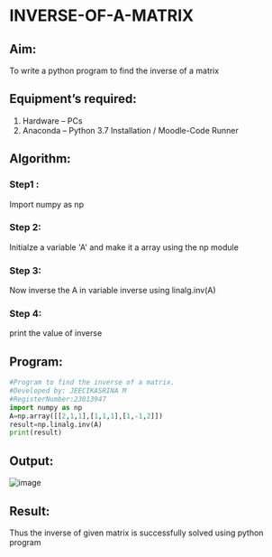 # INVERSE-OF-A-MATRIX
## Aim:
To write a python program to find the inverse of a matrix
## Equipment’s required:
1. 	Hardware – PCs
2. 	Anaconda – Python 3.7 Installation / Moodle-Code Runner
## Algorithm:
### Step1 : 
Import numpy as np
### Step 2: 
Initialze a variable 'A' and make it a array using the np module
### Step 3:
Now inverse the A in variable inverse using linalg.inv(A)
### Step 4: 
print the value of inverse
## Program:
```python
#Program to find the inverse of a matrix.
#Developed by: JEECIKASRINA M
#RegisterNumber:23013947
import numpy as np
A=np.array([[2,1,1],[1,1,1],[1,-1,2]])
result=np.linalg.inv(A)
print(result)
```
## Output:
![image](https://github.com/Jeecikasrina23013947/INVERSE-OF-A-MATRIX/assets/148515300/dc3b6adb-bb34-4944-9f86-9fbee203d100)

## Result:
Thus the inverse of given matrix is successfully solved using python program

